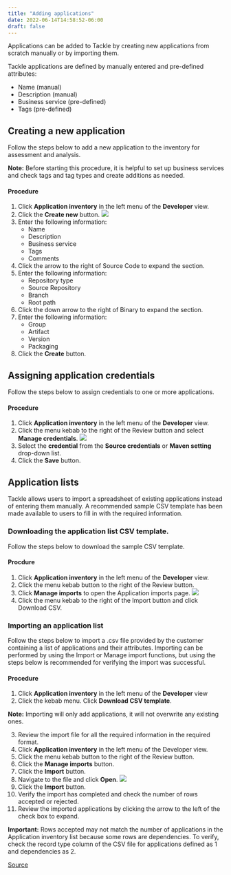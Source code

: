 ```yaml
---
title: "Adding applications"
date: 2022-06-14T14:58:52-06:00
draft: false
---
```


Applications can be added to Tackle by creating new applications from scratch manually or by importing them.

Tackle applications are defined by manually entered and pre-defined attributes:
* Name (manual)
* Description (manual)
* Business service (pre-defined)
* Tags (pre-defined)

## Creating a new application
Follow the steps below to add a new application to the inventory for assessment and analysis.

**Note:** Before starting this procedure, it is helpful to set up business services and check tags and tag types and create additions as needed.

#### Procedure
1. Click **Application inventory** in the left menu of the **Developer** view.
2. Click the **Create new** button.
![](/Tackle2/AddingApps/NewAppBasic.png)
3. Enter the following information:
    * Name
    * Description
    * Business service
    * Tags
    * Comments
4. Click the arrow to the right of Source Code to expand the section.
5. Enter the following information:
    * Repository type
    * Source Repository
    * Branch
    * Root path
6. Click the down arrow to the right of Binary to expand the section.
7. Enter the following information:
    * Group
    * Artifact
    * Version
    * Packaging
8. Click the **Create** button.

## Assigning application credentials
Follow the steps below to assign credentials to one or more applications.

#### Procedure
1. Click **Application inventory** in the left menu of the **Developer** view.
2. Click the menu kebab to the right of the Review button and select **Manage credentials**.
![](/Tackle2/AddingApps/ManageCreds2.png)
3. Select the **credential** from the **Source credentials** or **Maven setting** drop-down list.
4. Click the **Save** button.

## Application lists
Tackle allows users to import a spreadsheet of existing applications instead of entering them manually.  A recommended sample CSV template has been made available to users to fill in with the required information.

### Downloading the application list CSV template.
Follow the steps below to download the sample CSV template.

#### Procdure
1. Click **Application inventory** in the left menu of the **Developer** view.
2. Click the menu kebab button to the right of the Review button.
3. Click **Manage imports** to open the Application imports page.
![](/Tackle2/AddingApps/ManageImportsDwnldCSV.png)
4. Click the menu kebab to the right of the Import button and click Download CSV.


### Importing an application list
Follow the steps below to import a .csv file provided by the customer containing a list of applications and their attributes. Importing can be performed by using the Import or Manage import functions, but using the steps below is recommended for verifying the import was successful.
#### Procedure
1. Click **Application inventory** in the left menu of the **Developer** view
2. Click the kebab menu. Click **Download CSV template**.

**Note:** Importing will only add applications, it will not overwrite any existing ones.

3. Review the import file for all the required information in the required format.
4. Click **Application inventory** in the left menu of the Developer view.
5. Click the menu kebab button to the right of the Review button.
6. Click the **Manage imports** button.
7. Click the **Import** button.
8. Navigate to the file and click **Open**.
![](/Tackle2/AddingApps/ImportKebab.png)
9. Click the **Import** button.
10. Verify the import has completed and check the number of rows accepted or rejected.
11. Review the imported applications by clicking the arrow to the left of the check box to expand.

**Important:** Rows accepted may not match the number of applications in the Application inventory list because some rows are dependencies.  To verify, check the record type column of the CSV file for applications defined as 1 and dependencies as 2.

[Source](https://github.com/konveyor/konveyor.github.io/blob/main/content/Tackle/Tackle2/addapps.md)
